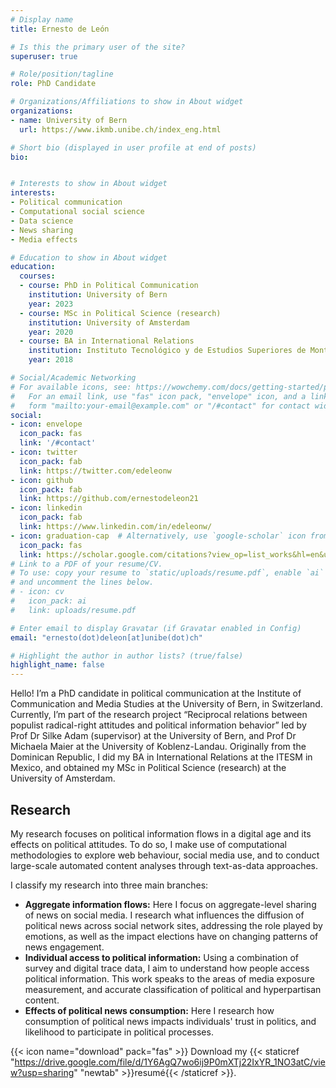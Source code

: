 ```yaml
---
# Display name
title: Ernesto de León

# Is this the primary user of the site?
superuser: true

# Role/position/tagline
role: PhD Candidate

# Organizations/Affiliations to show in About widget
organizations:
- name: University of Bern
  url: https://www.ikmb.unibe.ch/index_eng.html

# Short bio (displayed in user profile at end of posts)
bio: 


# Interests to show in About widget
interests:
- Political communication
- Computational social science
- Data science
- News sharing
- Media effects

# Education to show in About widget
education:
  courses:
  - course: PhD in Political Communication
    institution: University of Bern
    year: 2023
  - course: MSc in Political Science (research)
    institution: University of Amsterdam
    year: 2020
  - course: BA in International Relations
    institution: Instituto Tecnológico y de Estudios Superiores de Monterrey
    year: 2018

# Social/Academic Networking
# For available icons, see: https://wowchemy.com/docs/getting-started/page-builder/#icons
#   For an email link, use "fas" icon pack, "envelope" icon, and a link in the
#   form "mailto:your-email@example.com" or "/#contact" for contact widget.
social:
- icon: envelope
  icon_pack: fas
  link: '/#contact'
- icon: twitter
  icon_pack: fab
  link: https://twitter.com/edeleonw
- icon: github
  icon_pack: fab
  link: https://github.com/ernestodeleon21
- icon: linkedin
  icon_pack: fab
  link: https://www.linkedin.com/in/edeleonw/
- icon: graduation-cap  # Alternatively, use `google-scholar` icon from `ai` icon pack
  icon_pack: fas
  link: https://scholar.google.com/citations?view_op=list_works&hl=en&user=KIryDwUAAAAJ&gmla=AJsN-F7k70mVNkzfXJ_Cbs77idrvs93bA4F_nTsTlmViSUXfGtm6n2JowNzUc3dA1Fm8bX_URAWimhnFuIgfz-yqy4olMj0XPQqtnCWHkYARIuPnUe-TtZ3YFTfB20MqUNPWT9hAdQHF
# Link to a PDF of your resume/CV.
# To use: copy your resume to `static/uploads/resume.pdf`, enable `ai` icons in `params.toml`, 
# and uncomment the lines below.
# - icon: cv
#   icon_pack: ai
#   link: uploads/resume.pdf

# Enter email to display Gravatar (if Gravatar enabled in Config)
email: "ernesto(dot)deleon[at]unibe(dot)ch"

# Highlight the author in author lists? (true/false)
highlight_name: false
---
```


Hello! I’m a PhD candidate in political communication at the Institute of Communication and Media Studies at the University of Bern, in Switzerland. Currently, I’m part of the research project “Reciprocal relations between populist radical-right attitudes and political information behavior” led by Prof Dr Silke Adam (supervisor) at the University of Bern, and Prof Dr Michaela Maier at the University of Koblenz-Landau. Originally from the Dominican Republic, I did my BA in International Relations at the ITESM in Mexico, and obtained my MSc in Political Science (research) at the University of Amsterdam.  


## Research


My research focuses on political information flows in a digital age and its effects on political attitudes. To do so, I make use of computational methodologies to explore web behaviour, social media use, and to conduct large-scale automated content analyses through text-as-data approaches. 

I classify my research into three main branches:


-	**Aggregate information flows:** Here I focus on aggregate-level sharing of news on social media. I research what influences the diffusion of political news across social network sites, addressing  the role played by emotions, as well as the impact elections have on changing patterns of news engagement.
- **Individual access to political information:** Using a combination of survey and digital trace data, I aim to understand how people access political information. This work speaks to the areas of media exposure measurement, and accurate classification of political and hyperpartisan content. 
- **Effects of political news consumption:** Here I research how consumption of political news impacts individuals' trust in politics, and likelihood to participate in political processes.   


{{< icon name="download" pack="fas" >}} Download my {{< staticref "https://drive.google.com/file/d/1Y6AgQ7wo6ij9P0mXTj22IxYR_1NO3atC/view?usp=sharing" "newtab" >}}resumé{{< /staticref >}}.
